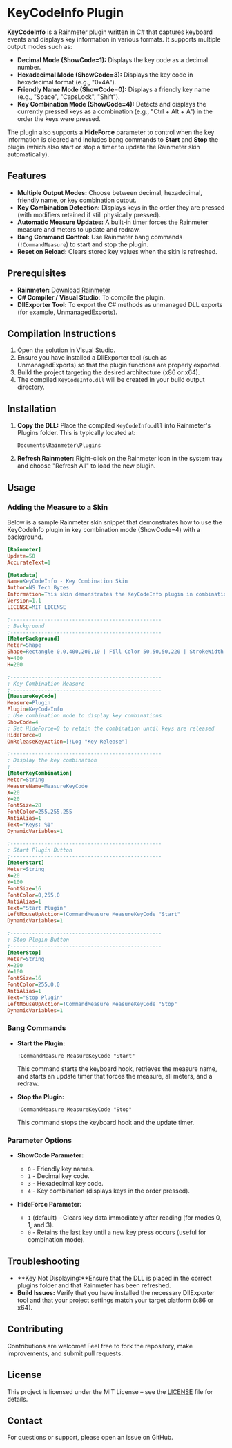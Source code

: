 # KeyCodeInfo Plugin

**KeyCodeInfo** is a Rainmeter plugin written in C# that captures keyboard events and displays key information in various formats. It supports multiple output modes such as:

- **Decimal Mode (ShowCode=1):** Displays the key code as a decimal number.
- **Hexadecimal Mode (ShowCode=3):** Displays the key code in hexadecimal format (e.g., "0x4A").
- **Friendly Name Mode (ShowCode=0):** Displays a friendly key name (e.g., "Space", "CapsLock", "Shift").
- **Key Combination Mode (ShowCode=4):** Detects and displays the currently pressed keys as a combination (e.g., "Ctrl + Alt + A") in the order the keys were pressed.

The plugin also supports a **HideForce** parameter to control when the key information is cleared and includes bang commands to **Start** and **Stop** the plugin (which also start or stop a timer to update the Rainmeter skin automatically).

## Features

- **Multiple Output Modes:** Choose between decimal, hexadecimal, friendly name, or key combination output.
- **Key Combination Detection:** Displays keys in the order they are pressed (with modifiers retained if still physically pressed).
- **Automatic Measure Updates:** A built-in timer forces the Rainmeter measure and meters to update and redraw.
- **Bang Command Control:** Use Rainmeter bang commands (`!CommandMeasure`) to start and stop the plugin.
- **Reset on Reload:** Clears stored key values when the skin is refreshed.

## Prerequisites

- **Rainmeter:** [Download Rainmeter](https://www.rainmeter.net/)
- **C# Compiler / Visual Studio:** To compile the plugin.
- **DllExporter Tool:** To export the C# methods as unmanaged DLL exports (for example, [UnmanagedExports](https://www.nuget.org/packages/UnmanagedExports/)).

## Compilation Instructions

1. Open the solution in Visual Studio.
2. Ensure you have installed a DllExporter tool (such as UnmanagedExports) so that the plugin functions are properly exported.
3. Build the project targeting the desired architecture (x86 or x64).
4. The compiled `KeyCodeInfo.dll` will be created in your build output directory.

## Installation

1. **Copy the DLL:** Place the compiled `KeyCodeInfo.dll` into Rainmeter's Plugins folder. This is typically located at:
   ```
   Documents\Rainmeter\Plugins
   ```
2. **Refresh Rainmeter:** Right-click on the Rainmeter icon in the system tray and choose "Refresh All" to load the new plugin.

## Usage

### Adding the Measure to a Skin

Below is a sample Rainmeter skin snippet that demonstrates how to use the KeyCodeInfo plugin in key combination mode (ShowCode=4) with a background.

```ini
[Rainmeter]
Update=50
AccurateText=1

[Metadata]
Name=KeyCodeInfo - Key Combination Skin
Author=NS Tech Bytes
Information=This skin demonstrates the KeyCodeInfo plugin in combination mode with a background.
Version=1.1
LICENSE=MIT LICENSE

;-------------------------------------------------
; Background
;-------------------------------------------------
[MeterBackground]
Meter=Shape
Shape=Rectangle 0,0,400,200,10 | Fill Color 50,50,50,220 | StrokeWidth 0
W=400
H=200

;-------------------------------------------------
; Key Combination Measure
;-------------------------------------------------
[MeasureKeyCode]
Measure=Plugin
Plugin=KeyCodeInfo
; Use combination mode to display key combinations
ShowCode=4
; Set HideForce=0 to retain the combination until keys are released
HideForce=0
OnReleaseKeyAction=[!Log "Key Release"]

;-------------------------------------------------
; Display the key combination
;-------------------------------------------------
[MeterKeyCombination]
Meter=String
MeasureName=MeasureKeyCode
X=20
Y=20
FontSize=28
FontColor=255,255,255
AntiAlias=1
Text="Keys: %1"
DynamicVariables=1

;-------------------------------------------------
; Start Plugin Button
;-------------------------------------------------
[MeterStart]
Meter=String
X=20
Y=100
FontSize=16
FontColor=0,255,0
AntiAlias=1
Text="Start Plugin"
LeftMouseUpAction=!CommandMeasure MeasureKeyCode "Start"
DynamicVariables=1

;-------------------------------------------------
; Stop Plugin Button
;-------------------------------------------------
[MeterStop]
Meter=String
X=200
Y=100
FontSize=16
FontColor=255,0,0
AntiAlias=1
Text="Stop Plugin"
LeftMouseUpAction=!CommandMeasure MeasureKeyCode "Stop"
DynamicVariables=1
```

### Bang Commands

- **Start the Plugin:**

  ```
  !CommandMeasure MeasureKeyCode "Start"
  ```

  This command starts the keyboard hook, retrieves the measure name, and starts an update timer that forces the measure, all meters, and a redraw.
- **Stop the Plugin:**

  ```
  !CommandMeasure MeasureKeyCode "Stop"
  ```

  This command stops the keyboard hook and the update timer.

### Parameter Options

- **ShowCode Parameter:**

  - `0` - Friendly key names.
  - `1` - Decimal key code.
  - `3` - Hexadecimal key code.
  - `4` - Key combination (displays keys in the order pressed).
- **HideForce Parameter:**

  - `1` (default) - Clears key data immediately after reading (for modes 0, 1, and 3).
  - `0` - Retains the last key until a new key press occurs (useful for combination mode).

## Troubleshooting

- **Key Not Displaying:**Ensure that the DLL is placed in the correct plugins folder and that Rainmeter has been refreshed.
- **Build Issues:**
  Verify that you have installed the necessary DllExporter tool and that your project settings match your target platform (x86 or x64).

## Contributing

Contributions are welcome! Feel free to fork the repository, make improvements, and submit pull requests.

## License

This project is licensed under the MIT License – see the [LICENSE](LICENSE) file for details.

## Contact

For questions or support, please open an issue on GitHub.
